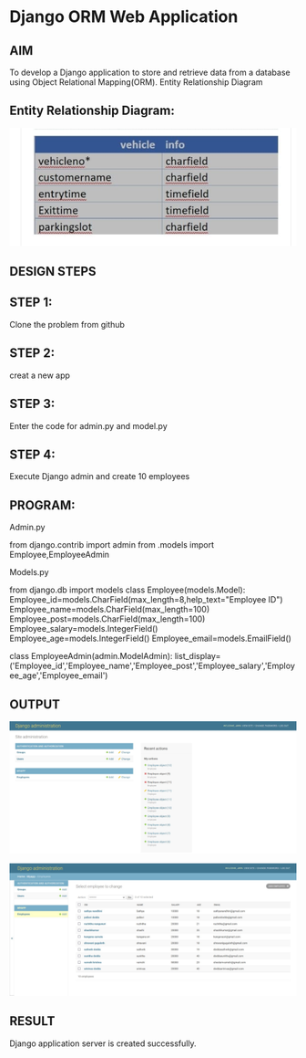 # Django ORM Web Application

## AIM

To develop a Django application to store and retrieve data from a database using Object Relational Mapping(ORM).
Entity Relationship Diagram

## Entity Relationship Diagram:
![](./en.jpeg)

## DESIGN STEPS
## STEP 1:

Clone the problem from github
## STEP 2:

creat a new app
## STEP 3:

Enter the code for admin.py and model.py
## STEP 4:

Execute Django admin and create 10 employees
## PROGRAM:

Admin.py

from django.contrib import admin
from .models import Employee,EmployeeAdmin

Models.py

from django.db import models
class Employee(models.Model):
      Employee_id=models.CharField(max_length=8,help_text="Employee ID")
      Employee_name=models.CharField(max_length=100)
      Employee_post=models.CharField(max_length=100)
      Employee_salary=models.IntegerField()
      Employee_age=models.IntegerField()
      Employee_email=models.EmailField()

class EmployeeAdmin(admin.ModelAdmin):
    list_display=('Employee_id','Employee_name','Employee_post','Employee_salary','Employee_age','Employee_email')

## OUTPUT
![](./ex2.jpeg)

![](./exp2.jpeg)
## RESULT

Django application server is created successfully.